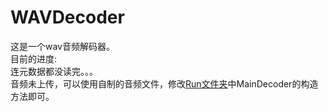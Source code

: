 # WAVDecoder

这是一个wav音频解码器。<br/>
目前的进度:<br/>
连元数据都没读完。。。<br/>
音频未上传，可以使用自制的音频文件，修改[Run文件夹](./src/Run.kt)中MainDecoder的构造方法即可。<br/>